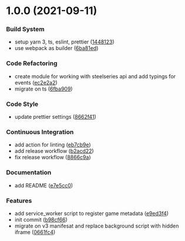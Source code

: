 # 1.0.0 (2021-09-11)

### Build System

- setup yarn 3, ts, eslint, prettier ([1448123](https://github.com/meskill/steelseries-fullscreenhandler/commit/1448123c8906c75da2a637a0bc32454084b17db0))
- use webpack as builder ([6ba81ed](https://github.com/meskill/steelseries-fullscreenhandler/commit/6ba81ed57c4ee4be0e6c7bfe8b190756b08e9bbe))

### Code Refactoring

- create module for working with steelseries api and add typings for events ([ec2e2a2](https://github.com/meskill/steelseries-fullscreenhandler/commit/ec2e2a28ad4b064ecbdf86716759fa7cf9811047))
- migrate on ts ([6fba909](https://github.com/meskill/steelseries-fullscreenhandler/commit/6fba9091403afba8ac9f6171e9b5382ed0e795d3))

### Code Style

- update prettier settings ([8662f41](https://github.com/meskill/steelseries-fullscreenhandler/commit/8662f4116dcd199ff6f53d0670b0cb336a5c9027))

### Continuous Integration

- add action for linting ([eb7cb9e](https://github.com/meskill/steelseries-fullscreenhandler/commit/eb7cb9e6956cdbcd99b645f5b9ee1745d675f4c0))
- add release workflow ([b2acd22](https://github.com/meskill/steelseries-fullscreenhandler/commit/b2acd22c9f13cd81a9111850437bafbaf3341898))
- fix release workflow ([8866c9a](https://github.com/meskill/steelseries-fullscreenhandler/commit/8866c9ae70ca5864689e35505e92864dfb6cc38a))

### Documentation

- add README ([e7e5cc0](https://github.com/meskill/steelseries-fullscreenhandler/commit/e7e5cc074b8ebb4146f5b2e18d9ee4404faf1006))

### Features

- add service_worker script to register game metadata ([e9ed3f4](https://github.com/meskill/steelseries-fullscreenhandler/commit/e9ed3f435941a3b5304d3d41a3a29f354de87822))
- init commit ([b98cf66](https://github.com/meskill/steelseries-fullscreenhandler/commit/b98cf669b7cf77548192347436d2656f7e1e16d6))
- migrate on v3 manifesat and replace background script with hidden iframe ([0661fc4](https://github.com/meskill/steelseries-fullscreenhandler/commit/0661fc42510086b065f16f36c17513e63ab6fb41))
